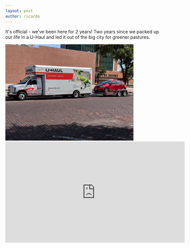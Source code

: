 ```yaml
---
layout: post
author: ricardo
---
```


It's official - we've been here for 2 years! Two years since we packed up our life in a U-Haul and led it out of the big city for greener pastures. 

<img src="/images/uhaul.jpeg" alt="Loaded up Uhaul truck" style="height: 300px">



<iframe width="560" height="315" src="https://www.youtube.com/embed/DrKAHaTMt9k?controls=0" frameborder="0" allow="accelerometer; autoplay; encrypted-media; gyroscope; picture-in-picture" allowfullscreen></iframe>